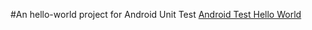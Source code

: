 #An hello-world project for Android Unit Test
[Android Test Hello World](https://juejin.im/post/5a6abce0518825733c144475)